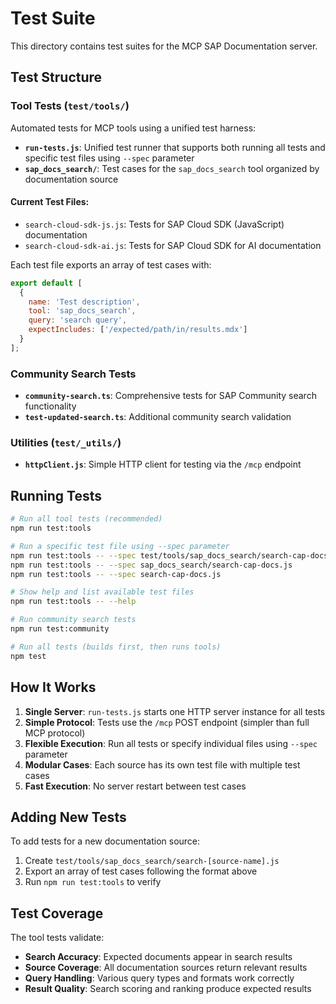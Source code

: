 # Test Suite

This directory contains test suites for the MCP SAP Documentation server.

## Test Structure

### Tool Tests (`test/tools/`)
Automated tests for MCP tools using a unified test harness:

- **`run-tests.js`**: Unified test runner that supports both running all tests and specific test files using `--spec` parameter
- **`sap_docs_search/`**: Test cases for the `sap_docs_search` tool organized by documentation source

#### Current Test Files:
- `search-cloud-sdk-js.js`: Tests for SAP Cloud SDK (JavaScript) documentation
- `search-cloud-sdk-ai.js`: Tests for SAP Cloud SDK for AI documentation

Each test file exports an array of test cases with:
```javascript
export default [
  {
    name: 'Test description',
    tool: 'sap_docs_search', 
    query: 'search query',
    expectIncludes: ['/expected/path/in/results.mdx']
  }
];
```

### Community Search Tests
- **`community-search.ts`**: Comprehensive tests for SAP Community search functionality
- **`test-updated-search.ts`**: Additional community search validation

### Utilities (`test/_utils/`)
- **`httpClient.js`**: Simple HTTP client for testing via the `/mcp` endpoint

## Running Tests

```bash
# Run all tool tests (recommended)
npm run test:tools

# Run a specific test file using --spec parameter
npm run test:tools -- --spec test/tools/sap_docs_search/search-cap-docs.js
npm run test:tools -- --spec sap_docs_search/search-cap-docs.js
npm run test:tools -- --spec search-cap-docs.js

# Show help and list available test files
npm run test:tools -- --help

# Run community search tests  
npm run test:community

# Run all tests (builds first, then runs tools)
npm test
```

## How It Works

1. **Single Server**: `run-tests.js` starts one HTTP server instance for all tests
2. **Simple Protocol**: Tests use the `/mcp` POST endpoint (simpler than full MCP protocol)
3. **Flexible Execution**: Run all tests or specify individual files using `--spec` parameter
4. **Modular Cases**: Each source has its own test file with multiple test cases
5. **Fast Execution**: No server restart between test cases

## Adding New Tests

To add tests for a new documentation source:

1. Create `test/tools/sap_docs_search/search-[source-name].js`
2. Export an array of test cases following the format above
3. Run `npm run test:tools` to verify

## Test Coverage

The tool tests validate:
- **Search Accuracy**: Expected documents appear in search results
- **Source Coverage**: All documentation sources return relevant results  
- **Query Handling**: Various query types and formats work correctly
- **Result Quality**: Search scoring and ranking produce expected results